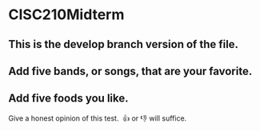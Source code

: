 # CISC210Midterm
## This is the develop branch version of the file.
Add five bands, or songs, that are your favorite.
----
Add five foods you like.
----
Give a honest opinion of this test.  👍 or 👎 will suffice.
